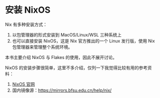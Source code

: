 # 安装 NixOS

Nix 有多种安装方式：

1. 以包管理器的形式安装到 MacOS/Linux/WSL 三种系统上
2. 也可以直接安装 NixOS，这是 Nix 官方推出的一个 Linux 发行版，使用 Nix 包管理器来管理整个系统环境。

本书主要介绍 NixOS 与 Flakes 的使用，因此不展开讨论。

NixOS 的安装步骤很简单，这里不多介绍，仅列一下我觉得比较有用的参考资料：

1. [NixOS 官网](https://nixos.org/download.html)
2. 国内镜像源：<https://mirrors.bfsu.edu.cn/help/nix/>
